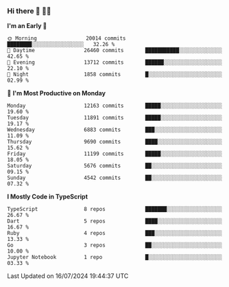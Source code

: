 ### Hi there 👋 🧑‍💻



<!--START_SECTION:waka-->
**I'm an Early 🐤** 

```text
🌞 Morning                20014 commits       ████████░░░░░░░░░░░░░░░░░   32.26 % 
🌆 Daytime                26460 commits       ███████████░░░░░░░░░░░░░░   42.65 % 
🌃 Evening                13712 commits       ██████░░░░░░░░░░░░░░░░░░░   22.10 % 
🌙 Night                  1858 commits        █░░░░░░░░░░░░░░░░░░░░░░░░   02.99 % 
```
📅 **I'm Most Productive on Monday** 

```text
Monday                   12163 commits       █████░░░░░░░░░░░░░░░░░░░░   19.60 % 
Tuesday                  11891 commits       █████░░░░░░░░░░░░░░░░░░░░   19.17 % 
Wednesday                6883 commits        ███░░░░░░░░░░░░░░░░░░░░░░   11.09 % 
Thursday                 9690 commits        ████░░░░░░░░░░░░░░░░░░░░░   15.62 % 
Friday                   11199 commits       █████░░░░░░░░░░░░░░░░░░░░   18.05 % 
Saturday                 5676 commits        ██░░░░░░░░░░░░░░░░░░░░░░░   09.15 % 
Sunday                   4542 commits        ██░░░░░░░░░░░░░░░░░░░░░░░   07.32 % 
```


**I Mostly Code in TypeScript** 

```text
TypeScript               8 repos             ███████░░░░░░░░░░░░░░░░░░   26.67 % 
Dart                     5 repos             ████░░░░░░░░░░░░░░░░░░░░░   16.67 % 
Ruby                     4 repos             ███░░░░░░░░░░░░░░░░░░░░░░   13.33 % 
Go                       3 repos             ██░░░░░░░░░░░░░░░░░░░░░░░   10.00 % 
Jupyter Notebook         1 repo              █░░░░░░░░░░░░░░░░░░░░░░░░   03.33 % 
```




 Last Updated on 16/07/2024 19:44:37 UTC
<!--END_SECTION:waka-->


